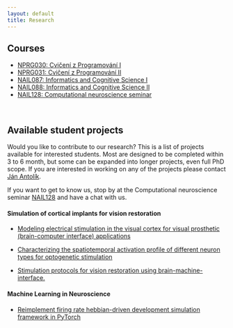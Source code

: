 ```yaml
---
layout: default
title: Research
---
```


## Courses

- <a href="./programovani1.html"><span>NPRG030: Cvičení z Programování I</span></a>
- <a href="./programovani2.html"><span>NPRG031: Cvičení z Programování II</span></a>
- <a href="./ikv1.html"><span>NAIL087: Informatics and Cognitive Science I</span></a>
- <a href="./ikv2.html"><span>NAIL088: Informatics and Cognitive Science II</span></a>
- <a href="./compneuroseminar.html"><span>NAIL128: Computational neuroscience seminar</span></a>
<br>

## Available student projects

Would you like to contribute to our research? This is a list of projects available for interested students.
Most are designed to be completed within 3 to 6 month, but some can be expanded into longer projects, even
full PhD scope. If you are interested in working on any of the projects please contact [Ján Antolík](antolikjan@gmail.com).

If you want to get to know us, stop by at the Computational neuroscience seminar [NAIL128](./compneuroseminar.html) and have a chat with us.


#### Simulation of cortical implants for vision restoration

- <a href="javascript:void(0)" onclick="$('#project_electric_stim').toggle();">Modeling electrical stimulation in the visual cortex for visual prosthetic (brain-computer interface) applications</a>  
   <small id="project_electric_stim" class="studentprojectlist" style="display: none;">
   Intracortical microstimulation (ICMS) describes the local stimulation of neurons in the cortex with penetrating electrodes. The technique enabled several breakthroughs in interfacing with the brain, among them the control of a cursor through neural activity in the motor cortex of a human patient and the visual perception of shapes in non-human primates. Only recently, a computational study presented a model unifying experimental observations how ICMS directly activates neurons in the close surrounding of the electrode: ICMS activates a sparse set of neurons around the electrode with the number of activated neurons in the sphere around the electrode tip decreasing over distance to the electrode. Yet, the way the brain responds to the direct activation of a set of neurons around the electrode with network activity (e.g. neural firing rates) remains poorly understood. The goal of this project is to implement an abstract model of ICMS for the our group's large-scale model of cat primary visual cortex. Utilizing this model to simulate ICMS in cat primary visual cortex, the spatial extent of the network response to the stimulation shall be compared to the one reported in experimental recordings from monkey and human cortex.
   </small>

- <a href="javascript:void(0)" onclick="$('#project_opto_inh_stim').toggle();">Characterizing the spatiotemporal activation profile of different neuron types for optogenetic stimulation</a>  
   <small id="project_opto_inh_stim" class="studentprojectlist" style="display: none;">
  New approaches to sensory prosthetics are being developed, wherby the cortex is stimulated via opto-genetic tools, which are being translated from mice to higher-order mammals including primates. However, it remains unclear how light activates optogenetically transfected neurons. We have recently developed computational simulations of how light propagates through neural tissue and how it activates a detailed morphological model of a V1 pyramidal (excitatory) neuron. It is of great interest to understand such light stimulation effects also in other morphological neural types, particularly in inhibitory neurons. In this project, the student will first learn to use the NEURON simulator and our existing simulation framework. In the following, they will integrate new single neuron models into the simulation framework and use them to simulate and analyze their neural activation through optogenetic stimulation.
</small>

- <a href="javascript:void(0)" onclick="$('#project10').toggle();">Stimulation protocols for vision restoration using brain-machine-interface.</a>  
   <small id="project10" class="studentprojectlist" style="display: none;">
  Recently we have applied the large-scale models developed in our team to the problem of cortical visual prosthesis. New approach to sensory prosthetics is being developed,
  wherby the the cortex is stimulated via opto-genetic tools, which are being translated from mice to higher-order mammals including primates. While all the technological components
  of the visual prosthesis are still under development, an important question remains open: how to stimulate the cortex to elicit percepts that are close to those due to the perception
  of the given stimulus under normal vision. This is where our large-scale modelling approach comes in. Using our V1 model simulations to test potenial stimulation strategies, we are
  making progress at answering this question. Currently, we have gained insights
  on how to eleicit simple canonical visual stimuli, specifically sinusoidal gratings. In the next step the student will be responsible for expanding the design and analysis to generic
  stimulation protocol capable of eliciting arbitrary visual stimuli. The current protocol can be straightforwardly expanded to this general case . The student't responsibility will be
  to implement this new stimulation protocol in our simulation framework, test the protocol in our model of V1, and implement and perform all the required analysis. Strong programming and
  analytical skills required. Knowledge of Python, computation neuroscience or neurobiology of visual system a plus.
  </small>


#### Machine Learning in Neuroscience

- <a href="javascript:void(0)" onclick="$('#project_pytorchre').toggle();">Reimplement firing rate hebbian-driven development simulation framework in PyTorch</a>  
   <small id="project_pytorchre" class="studentprojectlist" style="display: none;">
   In [this paper](https://www.frontiersin.org/articles/10.3389/fncir.2017.00021/full) we have developed a simple [simulation environemnt](https://github.com/antolikjan/rate_model_framework) for simulating hebbian driven development of primary visual cortex. In this project, which is suitable for software project or bachelor thesis, your task will be to re-implement this simulation framework in PyTorch to speed up computations and allow integrating the V1 model with other modern DNN techniques. 
   </small


- <a href="javascript:void(0)" onclick="$('#project_bioconstr').toggle();">Capturing V1 spatio-temporal dynamics in deep neuralnetwork model</a>  
   <small id="project_bioconstr" class="studentprojectlist" style="display: none;">
   Application of deep neural networks to large datasets of neural data recorded in response to library of visual stimuly become the dominant method of unraveling the function of neurons in visual cortex. The standard approaches however (i) ignore known anatomical  structure of visual cortex, (ii) use purely feed-forward NN as opposed to the intrinsically recurrent biological networks, (iii) only capture the mean steady state response. To address this, in this project you will build a DNN model composed of multiple recurrent neural network stages, that will be constrained to follow various know anatomical structures, and train the resulting model on fine temporal  recordings of V1 responses to natural images. This project can be further extended to explore the possibility of pretraining the resulting model with contrastive unsupervised learning method recently used by [DiCarlo lab for training DNNs for modeling ventral visual pathway](https://www.biorxiv.org/content/10.1101/2023.05.18.541361v1).    
   </small

- <a href="javascript:void(0)" onclick="$('#project_decoding').toggle();">Novel DNN model for decoding visual stimuli from population recordings in primary visual cortex.</a>  
   <small id="project_decoding" class="studentprojectlist" style="display: none;">
   Recent years have witnessed a major breakthrough in DNN models ability to predict neural population activity of V1 neurons to novel visual stimuli. The inverse problem of predicting the natural image based on the activity it elicits in population of V1 neurons, however, remains much less studied, and consequently mastered. In this project the student will implement and test a novel DNN architecture designed to predict visual inputs from population activity of V1 neurons. {% comment %}  The key aspect of the model is a pre-processing stage that converts population activity of V1 neurons into n-dimansional matrix to which standard CNN architectures can be applied. The idea of the pre-processing stage is following. We will first train a forward model (from images to V1 activities). This will allows us to determine the position, phase and orientation of receptive fields of individual neurons. We will rasterized each of these three dimension (position, phase, orientation), leading to a coordinate system representable as 4D matrix (position has 2 dimension itself). The value at each coordinate (x,y,z,u) in the 3D matrix will be calculated as a weighted sum of the activities of neurons in the population, where  the weights are the distance of the preference vector of the given cell (its postion, orientation and phase preference) from the coodinates (x,y,z,u). {% endcomment %}
   </small>

- <a href="javascript:void(0)" onclick="$('#project_surr_mei').toggle();">Determining maximally exciting and suppressive surround stimuli in a spiking model of primary visual cortex.</a>  
   <small id="project_surr_mei" class="studentprojectlist" style="display: none;">
   Recently a novel method of  studying coding properties of neurons in the visual system has been developed [ref](https://www.nature.com/articles/s41593-019-0517-x).
   It is based on two steps. First a forward deep neural network model - a model that predicts responses on neurons to images - is trained on neural recordings. Next
   by applying backpropagation to the model while keeping its weights fixed, a maximally exciting image is determined. Even more recdntly, this methods has been extended
   to identify the maximally exciting and maximally inhibiting modulatory surround stimuli [ref](https://www.biorxiv.org/content/10.1101/2023.03.13.532473v1.full.pdf).
   We have recently constructed a detailed large-scale [model](https://www.biorxiv.org/content/biorxiv/early/2019/02/20/416156.full.pdf) of cat primary visual cortex (V1).
   In this project student will apply this new method to synthetic responses of neurons from our large-scale model of V1 to (a) determine wether our model conforms 
   to the aforemntioned recent experimental findings and (b) to obtain a mechanistic understanding how the discovered surround modulation effects emerge in cortical network.
   </small>


#### Spiking Network Models of Visual System

- <a href="javascript:void(0)" onclick="$('#modelport').toggle();">Porting model of cortico-thalamic loop to latest version of Mozaik</a>  
   <small id="modelport" class="studentprojectlist" style="display: none;">
   This is an ideal introductory project to get acquainted with spiking neural networks, models of visual system, and our Mozaik simulation framework, and hence gateway to more advanced modelling projects. It is thus suitable as a volunteer project or bachelor thesis. The goal of the project is to take a model cortico-thalamic loop that was developed by a PhD student a while ago in a very old version of our simulator  environment [Mozaik](https://www.biorxiv.org/content/10.1101/2022.12.19.521069v1) and port it into the current version of the simulator. The main challange of the project will be to get acquinted with the simulator stack, understand the code of the model, and then once the porting is done, which in itself should be straighforwad, to repeat the series of virtual experiments undertaken in the linked original study and verify that all results still hold in the ported model version. 
   </small>

- <a href="javascript:void(0)" onclick="$('#asymmetric').toggle();">Asymmetric On & Off responses in Retina, LGN and V1.</a>  
   <small id="asymmetric" class="studentprojectlist" style="display: none;">
   ON and OFF pathways in the early visual system were long thought of as symmetric in their spatiotemporal properties. However, lately there has been a collection of studies in the retina ([Chichilnisky 2002](https://doi.org/10.1523/JNEUROSCI.22-07-02737.2002), [Ratliff 2010](https://www.pnas.org/doi/10.1073/pnas.1005846107), [Sneha 2018](https://www.jneurosci.org/content/38/45/9728)) and in the visual cortex ([Rahimi-Nasrabadi 2021](https://www.sciencedirect.com/science/article/pii/S221112472100005X)), which show significant differences between the two pathways, mirroring the statistical differences in natural scenes. The goal of the project will be to expand the current Retina/LGN/V1 model used by the CSNG lab to reflect these findings.
  </small>

- <a href="javascript:void(0)" onclick="$('#project_macaque').toggle();">Model of monkey visual system.</a>  
   <small id="project_macaque" class="studentprojectlist" style="display: none;">
  We have recently constructed a detailed large-scale [model](https://www.biorxiv.org/content/biorxiv/early/2019/02/20/416156.full.pdf) of cat primary visual cortex.
  Along with cat, macaque is the most common animal model in which vision in higher mammals is studied. Recently, a comprehensive
  dataset on macaque physiology and function has been [published](https://academic.oup.com/cercor/article-abstract/30/6/3483/5691251?redirectedFrom=fulltext). The goal of this project would be to utilize this new data and
  reparametrize the existing model of cat V1 to obtain analogouse model of macaque V1. Exploration of the implication of species differences
  on V1 processing is a possible future extension of the project.
  </small>

- <a href="javascript:void(0)" onclick="$('#project_unified').toggle();">Unified model of cat visual system.</a>  
   <small id="project_unified" class="studentprojectlist" style="display: none;">
  We have recently constructed a detailed large-scale [model](https://www.biorxiv.org/content/biorxiv/early/2019/02/20/416156.full.pdf) of cat primary visual cortex.
  Since, we have expanded the model in different directions in several followup studies: [addition of cortico-thalamic loop](http://www.theses.fr/2018USPCB083), [simulation of proshetic vision](https://www.nature.com/articles/s41598-021-88960-8) , and [exploration of conductance dynamics]().
  The goal of this project is to unify the existing models into single model instance and demonstrate that it can reproduce all the findings shown in the inidividual previous studies.
  </small>

- <a href="javascript:void(0)" onclick="$('#project_mozaik_ON_OFF').toggle();">OFF centred thalamic V1 convergence.</a>  
   <small id="project_mozaik_ON_OFF" class="studentprojectlist" style="display: none;">
  Recent [work](https://www.nature.com/articles/nature17936) by Alonso Lab has shown that thalamic ON and OFF afferents converging onto neurons in primary visual cortex
  have a very specific organization, which is OFF dominated, OFF centric and runs orthogonal to ocular dominance columns. Our current <a href="./research.html">large-scale integrative model </a>
  of V1 does not feature this specific organization of thalamo-cortical afferents. The goal of this project will be to integrate this specific thalamo-cortical convergence
  into the model, and then analyze the impact of this more specfific connectivity on the functional properties of the model.
  </small>


- <a href="javascript:void(0)" onclick="$('#project2').toggle();">Embedding of detailed compartmental neuron models into large-scale model of primary visual cortex.</a>  
   <small id="project2" class="studentprojectlist" style="display: none;">
  One of the ongoing projects in our group is development of <a href="./research.html">large-scale integrative model </a> of cat primary visual cortex (V1).
  This model is based on the <a href="http://www.scholarpedia.org/article/Adaptive_exponential_integrate-and-fire_model">Adaptive-Exponential Leaky Integrate and Fire</a>
  neuron model, which reduces biological neurons to a point process, ignoring
  its geometrical properties. In this project student will embed single compartmental model of V1 pyramidal neuron into the large scale point process
  simulation available in the group, and investigate the behavior of the added detailed neuron under the influence of the input coming from the large scale
  V1 simulation, focusing on properties influenced by the neuron's geometry.
  </small>


- <a href="javascript:void(0)" onclick="$('#project3').toggle();">Local-field potentials (LFP) in a large-scale model of cat primary visual cortex.</a>  
   <small id="project3" class="studentprojectlist" style="display: none;">
  One of the ongoing projects in our group is development of <a href="./research.html">large-scale integrative model </a> of cat primary visual cortex (V1).
  [LFP](https://en.wikipedia.org/wiki/Local_field_potential) is an electrophysiological signal generated by the summed electric current flowing from multiple
  nearby neurons within a small volume of nervous tissue. The goal of this project is to investigate the LFP signals that would be generated
  in our simulations of V1. The V1 model under investigation does not explicitly contain LFP signals, only the sub-threshold and spiking responses of
  individual neurons are available. Therefore one of previously proposed models
  of LFP signals such as [this one](https://github.com/INM-6/hybridLFPy) will be used to generate artifical LFP signals based on the outputs of the V1 simulation.
  This will be followed by thourough analysis of the resulting LFPs and results compared to previous findings, including recent data recorded at <a href="http://www.unic.cnrs-gif.fr/teams.html">UNIC</a> by the
  <a href="https://www.unic.cnrs-gif.fr/teams/Research%20group%20of%20Yves%20Fr%C3%A9gnac">Yves Frégnac group</a>.
  </small>

- <a href="javascript:void(0)" onclick="$('#project_tw').toggle();">Travelling waves.</a>  
   <small id="project_tw" class="studentprojectlist" style="display: none;">
  During spontaneous activity, mammalina cortex exhibits regular spontaneous emergence of waves of activity that travel across the cortical surface.
  Furthermore, spatially, these waves tend to be correlated with the functional organization across cortical surface. Such highly structured spontaneous
  activity, present even in low-level sensory cortical areas, has been hypothesized to be linked to such phenomena, as imagination, dreams, formation
  of long-term memory and other high-level cognitive phenomena. In this project student will explore the presence of such spontaneos waves in our comprehensive model
  of cat primary visual cortex. He/she will expand the <a href="https://github.com/antolikjan/mozaik">Mozaik</a> framework with the ability to record Local Field Potential
  type of signal. Perform experiments in which the waves will be recorded and will compare such in-silico generated data to in-vivo data from our international collaborators.
  </small>


#### Mathematical methods for analyzing experimental and simulated neural data

- <a href="javascript:void(0)" onclick="$('#project5').toggle();">Relationship of traveling waves and oscillations in the cat primary visual cortex.</a>  
   <small id="project5" class="studentprojectlist" style="display: none;">
   Both traveling waves and oscillations have been observed in the primary visual cortex, but their relationship is unclear. The aim of the project is to   first detect traveling waves in electro-corticographic recordings from the primary visual cortex of a cat and subsequently to analyze the spectral properties of the signal during the ocurrence of traveling waves. The question whether traveling waves lead to an increase of power in the gamma frequency band is of particular interest.
  </small>

- <a href="javascript:void(0)" onclick="$('#project6').toggle();">Topological analysis of population activity in a large-scale V1 model.</a>  
   <small id="project6"  class="studentprojectlist" style="display: none;">
   Topological methods offer a promissing new direction in the analysis of neural data [[Saggar 2018](https://www.nature.com/articles/s41467-018-03664-4)]. It was previously reported that population activity in the primary visual cortex (V1) of macaque monkeys occupies a sphere [[Singh 2008](https://jov.arvojournals.org/article.aspx?articleid=2193262)]. The aim of this thesis is to replicate the study by Singh et al 2010 for population activity generated synthetically by a large-scale model of a cat V1 [[Antolík 2019](https://www.biorxiv.org/content/10.1101/416156v4)] and investigate robustness of the topological structure of the activity to parameter changes.
  </small>

- <a href="javascript:void(0)" onclick="$('#project8').toggle();">Fractal dimension of population activity in a large-scale V1 model.</a>  
   <small id="project8" class="studentprojectlist" style="display: none;">
   The activity elicited in the primary visual cortex (V1) by a visual stimulus may directly reflect its spatial properties such as the frequency of spatially periodic structure. The aim of this thesis is to measure the fractal dimension of activity patterns elicited in a large-scale V1 model [[Antolík 2019](https://www.biorxiv.org/content/10.1101/416156v4)] as a function of the stimulus. It would be particularly interesting to compare the topological properties of activity triggered by natural vs artificial stimuli such as drifting gratings typically used in experiments.
  </small>

#### Models of neural system development

- <a href="javascript:void(0)" onclick="$('#project_body').toggle();">Biologically plausible model of body representation development (collaboration with the robotics group of Matej Hoffman, CVUT).</a>  
   <small id="project_body" class="studentprojectlist" style="display: none;">
  This project is performed in tight collaboration with the robotics group of [Matej Hoffman](https://sites.google.com/site/matejhof/home).
  The goal of this project is to explain how body representations can be learned in humanoid robots during
  haptic self-exploration based on inputs provided by ‘artificial skin’ covering the robot’s body.
  We hypothesize that [our model of cortical development proposed](https://www.ncbi.nlm.nih.gov/pmc/articles/PMC3082289/pdf/fncom-05-00017.pdf)
  can aid this goal in following two ways:  (i) the model itself, when fed with the somatosensory data will form effective,
  biologically plausible representation of body surface, (ii) the novelty signal that can be straightforwardly
  obtained from the model can within the closed loop paradigm guide self-exploration behavior towards efficient
  exploration of the body space. The novelty signal is readily available in the model, as novel inputs are poorly
  represented by the evolving cortical representation and thus the input will have high distance from the most representative
  (close within input space) cortical neuron. Thus a simple winner-take-all mechanism at the cortical level, that outputs
  the distance between the input and the point in input space the winner neuron represents will yield effective novelty signal.
  The student will test these hypotheses in collaboration with the [Hoffman group](https://sites.google.com/site/matejhof/home) guided by following milestones. He/she will
  implement and validate the model of somatosensory map formation from artificial skin inputs, implement the novelty signal extraction
  mechanism, test its impact on map formation in closed-loop system, integrate the resulting model within the humanoid
  robotic system at Hoffman group, and perform experiments to confirm effectiveness of the model and search for bio-morphic
  correlates in the resulting behavior.
  </small>

- <a href="javascript:void(0)" onclick="$('#project_kaschube').toggle();">Development of long-range correlations in spontaneous activity.</a>  
   <small id="project_kaschube" class="studentprojectlist" style="display: none;">
  In a recent paper, [Smith et al.](Distributed network interactions and their emergence in developing neocortex) demonstrate that spontaneous activity 
  in early post-natal V1 in ferrets, before eye opening, is already highly structured with spontaneous spatial correlations that are linked to the
  orientation maps that develop few days later. Furthermore, it was shown, that no afferent input from thalamus (or retina) is needed for these
  structure in spontaneous activity to appear. The authors hypothesize, that local maxican-hat-like connectivity that is anysothropic is 
  sufficent for such correlation patterns to appear. In this project we will verify the hypothesis that the anaysothropy of local connections, which
  is questionable, is not neccesary if hebbian learning on the cortico-corticl synapses is assumed, and furthermore, such mechanisms can explain
  further development and refinenement of orientation maps. The goal of this project is to build a firing-rate model with hebbian-learning that 
  will demonstrate test this hypothesis.
  </small>

- <a href="javascript:void(0)" onclick="$('#project_dev_ON_OFF').toggle();">Reconciling activity driven development of orientation maps with ON/OFF V1 convergence.</a>  
   <small id="project_dev_ON_OFF" class="studentprojectlist" style="display: none;">
  During post-natal development, primary visual cortex undergoes remarkable functional organization resulting in expression
  of topologically smooth orientation map across it's surface. The most common type of explenation for this phenomena is activity based development,
  whereby internally generated or visually driven activity coupled with plasticity in the thalamo-cortical and corico-cortical pathway
  induces gradual establishment of the orientation maps. [LISSOM](http://ioam.github.io/topographica/Tutorials/GCAL_Tutorial.html) based familiy of models is an example of such activity + plasticity driven theoretical explanation of this phenomena.
  Recent [work](https://www.nature.com/articles/nature17936) by Alonso Lab has shown that thalamic ON and OFF afferents converging onto neurons in primary visual cortex
  have a very specific organization, which is OFF dominated, OFF centric and runs orthogonal to ocular dominance columns. The current activity driven models of V1 development
  cannot explain this specific organization of thalamo-cortical afferents. The goal of this project will be the expand these models to account for these new findings.
  </small>

- <a href="javascript:void(0)" onclick="$('#project1').toggle();">Unifying retinal mozaik model with activity based development.</a>  
   <small id="project1" class="studentprojectlist" style="display: none;">
  During post-natal development, primary visual cortex undergoes remarkable functional organization resulting - among others - in expression
  of topologically smooth orientation map across it's surface. The most common type of explenation for this phenomena is activity based development,
  whereby internally generated or visually driven activity coupled with plasticity in the thalamo-cortical and corico-cortical pathway
  induces gradual establishment of the orientation maps. [LISSOM](http://ioam.github.io/topographica/Tutorials/GCAL_Tutorial.html) based familiy of models is an example of such activity + plasticity driven models.
  An alternative explanation has been proposed by [Ringach](http://jn.physiology.org/content/92/1/468) (see also [this](http://www.nature.com/neuro/journal/v14/n7/full/nn.2824.html)) , in which the initial orientation maps are directly established by
  the very specific geometric properties of retinal ganglion cells RFs positions in visual space: [retinal mozaiks](http://labs.nri.ucsb.edu/reese/benjamin/PubsRetinalMosaics.html). However, this explanation
  can account only for initial very weak orientation maps, and low orienation selectivities of individual neurons in particular, and it is clear that
  the system has to undergo major further refinement in order to match the experimentally observed adult state. The goal of this project is to combine
  the two hypothesis of orientation map development and investigate their possible interactions.
  Specifically retinal mozaiks will be introduced into a LISSOM model, thus inducing the initial orientation maps based on Ringach et al. theory.
  This will be followed by simulation of the activity and plasticity driven development, which should lead to refinement of the intial maps.
  The correspondance between the initial retinal mozaik induced map with the final developed map will be assesed, and possible advantages of such
  dual orientation map development mechanism will be investigated.
  </small>

#### Software engineering projects

- <a href="javascript:void(0)" onclick="$('#mozaikdocker').toggle();">Mozaik dockerization.</a>  
   <small id="mozaikdocker" class="studentprojectlist" style="display: none;">
   [Mozaik](https://github.com/CSNG-MFF/mozaik) is an automated workflow for large-scale neural simulations. At the present moment, it relies on a range of packages, with a multi-step installation process. Being the basis of the majority of CSNG lab projects and publications, we would like to make the installation process easier, for easier replicability and adoption outside the CSNG lab. The project aims to dockerize Mozaik to simplify the installation process. 
  </small>

- <a href="javascript:void(0)" onclick="$('#mozaikparall').toggle();">Mozaik analysis parallelization.</a>  
   <small id="mozaikparall" class="studentprojectlist" style="display: none;">
   [Mozaik](https://github.com/CSNG-MFF/mozaik) is an automated workflow for large-scale neural simulations. At the present moment, it is using MPI parallel execution for running simulations, but not in data analysis, which can thus take a long time. The project aims to parallelize the Mozaik analysis codebase to remedy this issue.
  </small>

- <a href="javascript:void(0)" onclick="$('#project_software1').toggle();">Data-store module based on object oriented database for biological neural network simulator.</a>  
   <small id="project_software1" class="studentprojectlist" style="display: none;">
  <a href="https://github.com/antolikjan/mozaik">Mozaik</a> is a an automated workflow for large-scale neural simulations,
  with a highly modular architecture. One of the core Mozaik modules is a data-store, in which recordings from simulations richly
  annotated with metadata regarding experimental context are stored. Currently the data-store module is implemented as a
  database-like system based on [Neo](http://neuralensemble.org/neo/) library for internal representation of recorded data.
  The goal of this project is to develop an alternative data-store module based around dedicated key-value database such as
  [BerkelyDB](http://www.oracle.com/technetwork/database/database-technologies/berkeleydb/overview/index.html) or [CodernityDB](http://labs.codernity.com/codernitydb/).
  </small>

- <a href="javascript:void(0)" onclick="$('#project_software2').toggle();">A model inspection/visualization tool for biological neural network simulator.</a>  
   <small id="project_software2"  class="studentprojectlist" style="display: none;">
  <a href="https://github.com/antolikjan/mozaik">Mozaik</a> is a an automated workflow for large-scale neural simulations.
  The [model of primary visual cortex](/research.html) developed in our lab, and implemented in Mozaik, has a complex connectivity structure.
  Although there are various tests that the connectivity has been realized as expected, currently, there is no easy way to
  visualize the network spatial structure and connectivity in [Mozaik](https://github.com/antolikjan/mozaik). The aim of this project is to develop a
  model inspection and visualization tool, for Mozaik, possibly building on existing tools such as [ConnPlotter](http://arken.umb.no/~plesser/software.html), [Moogli](http://moose.ncbs.res.in/moogli/), and [NeurAnim](http://software.incf.org/software/neuranim).
  </small>

- <a href="javascript:void(0)" onclick="$('#project_software3').toggle();">Sumatra integration with Mozaik.</a>  
   <small id="project_software3" class="studentprojectlist" style="display: none;">
  <a href="https://github.com/antolikjan/mozaik">Mozaik</a> is a an automated workflow for large-scale neural simulations.
  <a href="http://neuralensemble.org/sumatra/">Sumatra</a> is a tool for provenance tracking. Sumatra shares several features with Mozaik, but it also
  posses features that would enhance the Mozaik workflow. The goal of this project is to integrate Sumatra with Mozaik, and
  remove overlapping features from Mozaik and delegating them to Sumatra, in line with long term goal of outsourcing
  as much functionality from Mozaik to dedicated tools. This project is suitable for students with interest in Neuroinformatics
  and moderate skills in Python and versioning systems.
  </small>

#### Web development projects

- <a href="javascript:void(0)" onclick="$('#projectArkeia').toggle();">Arkheia update & expansion.</a>  
   <small id="projectArkeia" class="studentprojectlist" style="display: none;">
   Arkheia is an Angular-based data visualization tool used by much of the CSNG team to interpret simulation results, with a tech stack that needs updating. The project would consist of updating/rewriting Arkheia such that it would use an up-to-date tech stack, and potential expansion of Arkheia functionality.
  </small>

- <a href="javascript:void(0)" onclick="$('#project12').toggle();">Open Vision project.</a>  
   <small id="project12" class="studentprojectlist" style="display: none;">
  <a href="https://github.com/antolikjan/mozaik">Mozaik</a> is a an automated workflow for large-scale neural simulations. Inspired by the [OpenWorm](http://www.openworm.org)
  initiative, this project strives to bring neural based modelling of vision to the public. It will seek to engage the cognitive sciences enthusiast community into
  coordinate effort to build a comprehensive model of early and higher vision. We envision multiple phases of the project: <br>
  (1) Build a server running mozaik based V1 model and serve it on the new Open Vision website. The website will allow any member of public to submit a video and receive back the responses of selected model cells.<br>
  (2) Develop a web frontend to the Mozaik toolkit and use it to expand the Open Vision website to allow full configuration of the served model. Publish more models and experimental protocols already develop in our group. <br>
  (3) Expand upon 1 and 2 to build full open science platform similar to OpenWorm project, and build striving community around it.
  </small>

- <a href="javascript:void(0)" onclick="$('#project4').toggle();">Graphical user interface for biological neural network simulator.</a>  
   <small id="project4" class="studentprojectlist" style="display: none;">
  <a href="https://github.com/antolikjan/mozaik">Mozaik</a> is a an automated workflow for large-scale neural simulations.
  Mozaik automatically records data from simulations, annotates it with metadata regarding experimental context, and stores
  them in an internal data-store. An query based interface allows analysis and visualization modules to efficiently navigate
  through the stored data based on the attached metadata. Currently, Mozaik offers only programatic API to perform these interactions
  with data-store. The goal of this project would be to write a HTML based graphical user interface frontend, to the Mozaik data-store, that will
  allow users to conveniently and interactively navigate and select data from the data-store and subsequently execute on them anaysis and
  visualization routines from Mozaik libraries.  
   </small>

- <a href="javascript:void(0)" onclick="$('#project7').toggle();">Deployment of a biological neural network simulator on a HPC platrform.</a>  
   <small id="project7" class="studentprojectlist" style="display: none;">
  [Mozaik](https://github.com/antolikjan/mozaik) is a an automated workflow for large-scale neural simulations.
  Mozaik depends on a moderate software stack including [PyNN](http://neuralensemble.org/PyNN/) as a simulator independent
  model specification language, and [Nest](http://www.nest-initiative.org/) as the simulator of choice in our projects.
  Currently we deploy Mozaik (together with the software stack) on a local cluster, however already at this relatively
  small scale we are aware of number of inefficiencies in terms of its performance in the parallel environment. Furthermore, in future we would like
  to deploy Mozaik on a large-scale High Performance Computing (HPC) platform such as [ADA](http://www.idris.fr/ada/). The goal of this project is to test and optimize Mozaik and it's underlying
  software stack to run efficiently on the local cluster, and subsequently scale it up to a large-scale HPC platform.
  This project is suitable for students with experience and interest in parallel programming and HPC.
  </small>
